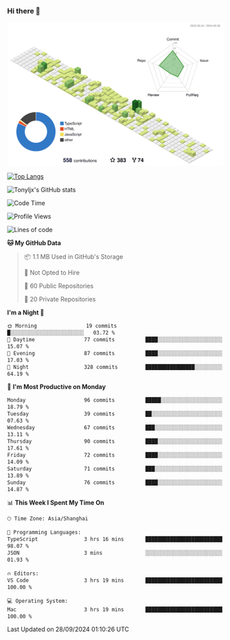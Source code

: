### Hi there 👋

![](./profile-3d-contrib/profile-green-animate.svg)

 

[![Top Langs](https://github-readme-stats.vercel.app/api/top-langs/?username=tonyljx)](https://github.com/anuraghazra/github-readme-stats)

![Tonyljx's GitHub stats](https://github-readme-stats.vercel.app/api?username=tonyljx&theme=default&show_icons=true)

 

<!--START_SECTION:waka-->
![Code Time](http://img.shields.io/badge/Code%20Time-758%20hrs%2037%20mins-blue)

![Profile Views](http://img.shields.io/badge/Profile%20Views-16-blue)

![Lines of code](https://img.shields.io/badge/From%20Hello%20World%20I%27ve%20Written-620.8%20thousand%20lines%20of%20code-blue)

**🐱 My GitHub Data** 

> 📦 1.1 MB Used in GitHub's Storage 
 > 
> 🚫 Not Opted to Hire
 > 
> 📜 60 Public Repositories 
 > 
> 🔑 20 Private Repositories 
 > 
**I'm a Night 🦉** 

```text
🌞 Morning                19 commits          █░░░░░░░░░░░░░░░░░░░░░░░░   03.72 % 
🌆 Daytime                77 commits          ████░░░░░░░░░░░░░░░░░░░░░   15.07 % 
🌃 Evening                87 commits          ████░░░░░░░░░░░░░░░░░░░░░   17.03 % 
🌙 Night                  328 commits         ████████████████░░░░░░░░░   64.19 % 
```
📅 **I'm Most Productive on Monday** 

```text
Monday                   96 commits          █████░░░░░░░░░░░░░░░░░░░░   18.79 % 
Tuesday                  39 commits          ██░░░░░░░░░░░░░░░░░░░░░░░   07.63 % 
Wednesday                67 commits          ███░░░░░░░░░░░░░░░░░░░░░░   13.11 % 
Thursday                 90 commits          ████░░░░░░░░░░░░░░░░░░░░░   17.61 % 
Friday                   72 commits          ████░░░░░░░░░░░░░░░░░░░░░   14.09 % 
Saturday                 71 commits          ███░░░░░░░░░░░░░░░░░░░░░░   13.89 % 
Sunday                   76 commits          ████░░░░░░░░░░░░░░░░░░░░░   14.87 % 
```


📊 **This Week I Spent My Time On** 

```text
🕑︎ Time Zone: Asia/Shanghai

💬 Programming Languages: 
TypeScript               3 hrs 16 mins       █████████████████████████   98.07 % 
JSON                     3 mins              ░░░░░░░░░░░░░░░░░░░░░░░░░   01.93 % 

🔥 Editors: 
VS Code                  3 hrs 19 mins       █████████████████████████   100.00 % 

💻 Operating System: 
Mac                      3 hrs 19 mins       █████████████████████████   100.00 % 
```


 Last Updated on 28/09/2024 01:10:26 UTC
<!--END_SECTION:waka-->
